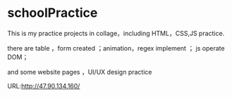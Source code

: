 # schoolPractice

This is my practice projects in collage，including HTML，CSS,JS practice.

there are table ，form created ；animation，regex implement ； js operate DOM； 

and some website pages ，UI/UX design practice

URL:http://47.90.134.160/

